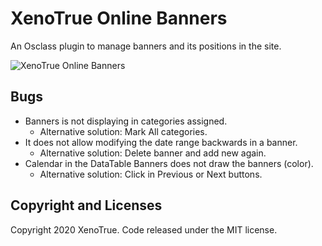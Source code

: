 # XenoTrue Online Banners
An Osclass plugin to manage banners and its positions in the site.

![XenoTrue Online Banners](https://i.imgur.com/kCN4ofw.png)

## Bugs

- Banners is not displaying in categories assigned.
  - Alternative solution: Mark All categories.
- It does not allow modifying the date range backwards in a banner.
  - Alternative solution: Delete banner and add new again.
- Calendar in the DataTable Banners does not draw the banners (color).
  - Alternative solution: Click in Previous or Next buttons.

## Copyright and Licenses
Copyright 2020 XenoTrue. Code released under the MIT license.
